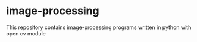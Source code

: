 # image-processing
This repository contains image-processing programs written in python with open cv module

